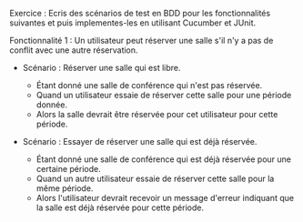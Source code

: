 Exercice : Ecris des scénarios de test en BDD pour les fonctionnalités suivantes et puis implementes-les en utilisant Cucumber et JUnit.

Fonctionnalité 1 : Un utilisateur peut réserver une salle s'il n'y a pas de conflit avec une autre réservation.

- Scénario : Réserver une salle qui est libre.
  - Étant donné une salle de conférence qui n'est pas réservée.
  - Quand un utilisateur essaie de réserver cette salle pour une période donnée.
  - Alors la salle devrait être réservée pour cet utilisateur pour cette période.

- Scénario : Essayer de réserver une salle qui est déjà réservée.
  - Étant donné une salle de conférence qui est déjà réservée pour une certaine période. 
  - Quand un autre utilisateur essaie de réserver cette salle pour la même période.
  - Alors l'utilisateur devrait recevoir un message d'erreur indiquant que la salle est déjà réservée pour cette période.